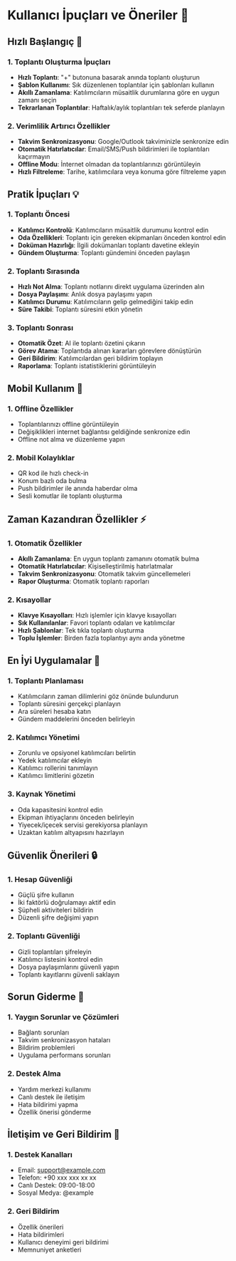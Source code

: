 # Kullanıcı İpuçları ve Öneriler 🌟

## Hızlı Başlangıç 🚀

### 1. Toplantı Oluşturma İpuçları
- **Hızlı Toplantı**: "+" butonuna basarak anında toplantı oluşturun
- **Şablon Kullanımı**: Sık düzenlenen toplantılar için şablonları kullanın
- **Akıllı Zamanlama**: Katılımcıların müsaitlik durumlarına göre en uygun zamanı seçin
- **Tekrarlanan Toplantılar**: Haftalık/aylık toplantıları tek seferde planlayın

### 2. Verimlilik Artırıcı Özellikler
- **Takvim Senkronizasyonu**: Google/Outlook takviminizle senkronize edin
- **Otomatik Hatırlatıcılar**: Email/SMS/Push bildirimleri ile toplantıları kaçırmayın
- **Offline Modu**: İnternet olmadan da toplantılarınızı görüntüleyin
- **Hızlı Filtreleme**: Tarihe, katılımcılara veya konuma göre filtreleme yapın

## Pratik İpuçları 💡

### 1. Toplantı Öncesi
- **Katılımcı Kontrolü**: Katılımcıların müsaitlik durumunu kontrol edin
- **Oda Özellikleri**: Toplantı için gereken ekipmanları önceden kontrol edin
- **Doküman Hazırlığı**: İlgili dokümanları toplantı davetine ekleyin
- **Gündem Oluşturma**: Toplantı gündemini önceden paylaşın

### 2. Toplantı Sırasında
- **Hızlı Not Alma**: Toplantı notlarını direkt uygulama üzerinden alın
- **Dosya Paylaşımı**: Anlık dosya paylaşımı yapın
- **Katılımcı Durumu**: Katılımcıların gelip gelmediğini takip edin
- **Süre Takibi**: Toplantı süresini etkin yönetin

### 3. Toplantı Sonrası
- **Otomatik Özet**: AI ile toplantı özetini çıkarın
- **Görev Atama**: Toplantıda alınan kararları görevlere dönüştürün
- **Geri Bildirim**: Katılımcılardan geri bildirim toplayın
- **Raporlama**: Toplantı istatistiklerini görüntüleyin

## Mobil Kullanım 📱

### 1. Offline Özellikler
- Toplantılarınızı offline görüntüleyin
- Değişiklikleri internet bağlantısı geldiğinde senkronize edin
- Offline not alma ve düzenleme yapın

### 2. Mobil Kolaylıklar
- QR kod ile hızlı check-in
- Konum bazlı oda bulma
- Push bildirimler ile anında haberdar olma
- Sesli komutlar ile toplantı oluşturma

## Zaman Kazandıran Özellikler ⚡

### 1. Otomatik Özellikler
- **Akıllı Zamanlama**: En uygun toplantı zamanını otomatik bulma
- **Otomatik Hatırlatıcılar**: Kişiselleştirilmiş hatırlatmalar
- **Takvim Senkronizasyonu**: Otomatik takvim güncellemeleri
- **Rapor Oluşturma**: Otomatik toplantı raporları

### 2. Kısayollar
- **Klavye Kısayolları**: Hızlı işlemler için klavye kısayolları
- **Sık Kullanılanlar**: Favori toplantı odaları ve katılımcılar
- **Hızlı Şablonlar**: Tek tıkla toplantı oluşturma
- **Toplu İşlemler**: Birden fazla toplantıyı aynı anda yönetme

## En İyi Uygulamalar 🎯

### 1. Toplantı Planlaması
- Katılımcıların zaman dilimlerini göz önünde bulundurun
- Toplantı süresini gerçekçi planlayın
- Ara süreleri hesaba katın
- Gündem maddelerini önceden belirleyin

### 2. Katılımcı Yönetimi
- Zorunlu ve opsiyonel katılımcıları belirtin
- Yedek katılımcılar ekleyin
- Katılımcı rollerini tanımlayın
- Katılımcı limitlerini gözetin

### 3. Kaynak Yönetimi
- Oda kapasitesini kontrol edin
- Ekipman ihtiyaçlarını önceden belirleyin
- Yiyecek/içecek servisi gerekiyorsa planlayın
- Uzaktan katılım altyapısını hazırlayın

## Güvenlik Önerileri 🔒

### 1. Hesap Güvenliği
- Güçlü şifre kullanın
- İki faktörlü doğrulamayı aktif edin
- Şüpheli aktiviteleri bildirin
- Düzenli şifre değişimi yapın

### 2. Toplantı Güvenliği
- Gizli toplantıları şifreleyin
- Katılımcı listesini kontrol edin
- Dosya paylaşımlarını güvenli yapın
- Toplantı kayıtlarını güvenli saklayın

## Sorun Giderme 🔧

### 1. Yaygın Sorunlar ve Çözümleri
- Bağlantı sorunları
- Takvim senkronizasyon hataları
- Bildirim problemleri
- Uygulama performans sorunları

### 2. Destek Alma
- Yardım merkezi kullanımı
- Canlı destek ile iletişim
- Hata bildirimi yapma
- Özellik önerisi gönderme

## İletişim ve Geri Bildirim 📢

### 1. Destek Kanalları
- Email: support@example.com
- Telefon: +90 xxx xxx xx xx
- Canlı Destek: 09:00-18:00
- Sosyal Medya: @example

### 2. Geri Bildirim
- Özellik önerileri
- Hata bildirimleri
- Kullanıcı deneyimi geri bildirimi
- Memnuniyet anketleri
